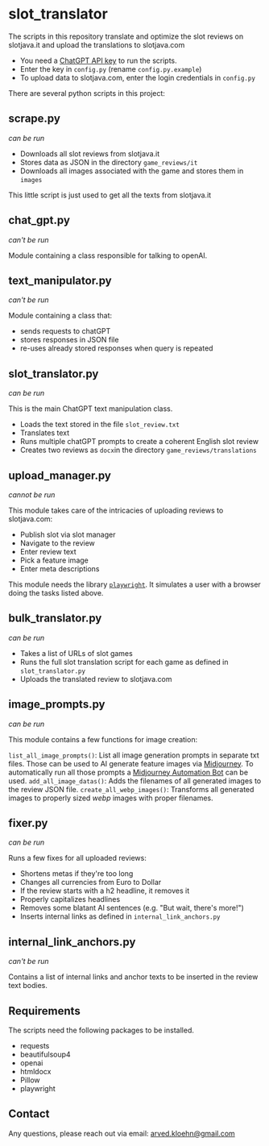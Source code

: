 # slot_translator

The scripts in this repository translate and optimize the slot reviews on slotjava.it and upload the translations to slotjava.com

- You need a [ChatGPT API key](https://platform.openai.com/account/api-keys) to run the scripts.
- Enter the key in `config.py` (rename `config.py.example`)
- To upload data to slotjava.com, enter the login credentials in `config.py`

There are several python scripts in this project:

## scrape.py
_can be run_

- Downloads all slot reviews from slotjava.it
- Stores data as JSON in the directory `game_reviews/it`
- Downloads all images associated with the game and stores them in `images`

This little script is just used to get all the texts from slotjava.it

## chat_gpt.py
_can't be run_

Module containing a class responsible for talking to openAI.

## text_manipulator.py
_can't be run_

Module containing a class that:
- sends requests to chatGPT
- stores responses in JSON file
- re-uses already stored responses when query is repeated

## slot_translator.py
_can be run_

This is the main ChatGPT text manipulation class.

- Loads the text stored in the file `slot_review.txt`
- Translates text
- Runs multiple chatGPT prompts to create a coherent English slot review
- Creates two reviews as `docx`in the directory `game_reviews/translations`

## upload_manager.py
_cannot be run_

This module takes care of the intricacies of uploading reviews to slotjava.com:

- Publish slot via slot manager
- Navigate to the review
- Enter review text
- Pick a feature image
- Enter meta descriptions

This module needs the library [`playwright`](https://playwright.dev/python/). It simulates a user with a browser doing the tasks listed above.

## bulk_translator.py
_can be run_

- Takes a list of URLs of slot games
- Runs the full slot translation script for each game as defined in `slot_translator.py`
- Uploads the translated review to slotjava.com

## image_prompts.py
_can be run_

This module contains a few functions for image creation:

`list_all_image_prompts()`: List all image generation prompts in separate txt files. Those can be used to AI generate feature images via [Midjourney](https://www.midjourney.com/). To automatically run all those prompts a [Midjourney Automation Bot](https://kingmichael.gumroad.com/l/ewuso) can be used.
`add_all_image_datas()`: Adds the filenames of all generated images to the review JSON file.
`create_all_webp_images()`: Transforms all generated images to properly sized _webp_ images with proper filenames.

## fixer.py
_can be run_

Runs a few fixes for all uploaded reviews:

- Shortens metas if they're too long
- Changes all currencies from Euro to Dollar
- If the review starts with a h2 headline, it removes it
- Properly capitalizes headlines
- Removes some blatant AI sentences (e.g. "But wait, there's more!")
- Inserts internal links as defined in `internal_link_anchors.py`

## internal_link_anchors.py

_can't be run_

Contains a list of internal links and anchor texts to be inserted in the review text bodies.

## Requirements

The scripts need the following packages to be installed.

- requests
- beautifulsoup4
- openai
- htmldocx
- Pillow
- playwright

## Contact

Any questions, please reach out via email: arved.kloehn@gmail.com

